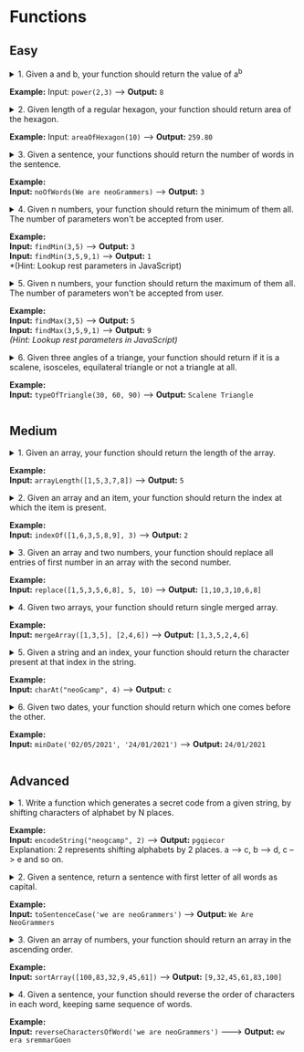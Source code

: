 # Functions

## Easy

<!-- Question 1 -->

 <details>

  <summary>
       1. Given a and b, your function should return the value of a<sup>b</sup>  
  
  **Example:**
  Input: `power(2,3)` ––> **Output:** `8` 
  </summary>

-  `index.js`

```javascript
const power = (num, pow) => {
    let number = 1;
    for(let i = 0; i < pow; i++){
        number *= num;
    }
    return number;
} 

power( 2 , 3);  // 8

```

</details> 
  
<!-- Question 2 -->

  <details>

<summary>
       2. Given length of a regular hexagon, your function should return area of the hexagon.
  
**Example:**
Input: `areaOfHexagon(10)` ––> **Output:** `259.80`
</summary>

-  `index.js`

```javascript
const areaOfRegularHexagon = (side) => {
    return (3 *  Math.sqrt(3) )/2 * side * side; 
}

areaOfRegularHexagon(10);   // 259.80

```

</details> 


<!-- Question 3 -->

<details>

<summary>
       3. Given a sentence, your functions should return the number of words in the sentence.
  
  **Example:**  
  **Input:** `noOfWords(We are neoGrammers)` ––> **Output:** `3`
</summary>

  -  `index.js`

  ```javascript
const noOfWords = (sentence) => {
    let wordsCount = 0;
    for(let i = 0; i< sentence.length; i++){
        if(sentence[i] ===  " "){
            wordsCount++;
        }
    }   
    return wordsCount + 1;
}   	  

noOfWords("We are neoGrammers");   // 3

  ```

</details> 

<!-- Question 4 -->

<details>

<summary>
       4. Given n numbers, your function should return the minimum of them all. The number of parameters won't be accepted from user.
  
**Example:**  
**Input:** `findMin(3,5)` ––> **Output:** `3`  
**Input:** `findMin(3,5,9,1)` ––> **Output:** `1`  
*(Hint: Lookup rest parameters in JavaScript)
</summary>

  -  `index.js`

  ```javascript

const minNum = (...nums) => {
	let min = nums[0];
  for (let i =1; i< nums.length; i++) {
    if(nums[i] < min){
		min = nums[i];
    }
  }
  return min;
} 
minNum(3,5,9,1)  // 1
  ```

</details> 

<!-- Question 5 -->

<details>

<summary>
      5. Given n numbers, your function should return the maximum of them all. The number of parameters won't be accepted from user.  
  
**Example:**  
**Input:** `findMax(3,5)` ––> **Output:** `5`  
**Input:** `findMax(3,5,9,1)` ––> **Output:** `9`  
*(Hint: Lookup rest parameters in JavaScript)*
</summary>


  -  `index.js`

  ```javascript
const maxNum = (...nums) => {
	let max = nums[0];
  for (let i =1; i< nums.length; i++) {
    if(nums[i] > max){
		max = nums[i]
    }
  }
  return max;
}
maxNum(3,5,9,1);   // 9 
  ```

</details> 

<!-- Question 6 -->

<details>

<summary>
       6. Given three angles of a triange, your function should return if it is a scalene, isosceles, equilateral triangle or not a triangle at all.
  
**Example:**  
**Input:** `typeOfTriangle(30, 60, 90)` ––> **Output:** `Scalene Triangle`
</summary>


  -  `index.js`

  ```javascript
const isTriangle = (a, b, c) => {
    if(a == 0 || b == 0 || c == 0) return false;
    if(a == undefined || b == undefined || c == undefined) return false;
     if (a + b >= c && a + c >= b && b + c >= a)
        return true;
    else
        return false;
}

const nameOfTriangle = (x, y, z) => {
    if(isTriangle(x, y, z)){
            
        if(x === y && y === z ){
            return "Equilateral Triangle";
        }else if(x == y || y == z || z == x){
            return "Isosceles Triangle";
        }else {
            return "Scalane Triangle";
        }
    }else {
        return "Not a Triangle";
    }
}

nameOfTriangle(30, 60, 90);  // Scalane Triangle
  ```

</details> 




## Medium

<!-- Question 1 -->

<details>

<summary>
       1. Given an array, your function should return the length of the array.  
  
**Example:**  
**Input:** `arrayLength([1,5,3,7,8])` ––> **Output:** `5`
</summary>

  - `index.html`

  ```html
        (add html code here if needed)

  ```

  -  `index.js`

  ```javascript
        (add javacript code here if needed)	  

  ```

</details> 

<!-- Question 2 -->

<details>

<summary>
       2. Given an array and an item, your function should return the index at which the item is present.  
  
**Example:**  
**Input:** `indexOf([1,6,3,5,8,9], 3)` ––> **Output:** `2`
</summary>

  - `index.html`

  ```html
        (add html code here if needed)

  ```

  -  `index.js`

  ```javascript
        (add javacript code here if needed)	  

  ```

</details> 


<!-- Question 3 -->

<details>

<summary>
       3. Given an array and two numbers, your function should replace all entries of first number in an array with the second number. 
  
**Example:**  
**Input:** `replace([1,5,3,5,6,8], 5, 10)` ––> **Output:** `[1,10,3,10,6,8]`
</summary>

  - `index.html`

  ```html
        (add html code here if needed)

  ```

  -  `index.js`

  ```javascript
        (add javacript code here if needed)	  

  ```

</details> 

<!-- Question 4 -->

<details>

<summary>
       4. Given two arrays, your function should return single merged array. 
  
**Example:**  
**Input:** `mergeArray([1,3,5], [2,4,6])` ––> **Output:** `[1,3,5,2,4,6]`
</summary>

  - `index.html`

  ```html
        (add html code here if needed)

  ```

  -  `index.js`

  ```javascript
        (add javacript code here if needed)	  

  ```

</details> 

<!-- Question 5 -->

<details>

<summary>
      5. Given a string and an index, your function should return the character present at that index in the string.  
  
**Example:**  
**Input:** `charAt("neoGcamp", 4)` ––> **Output:** `c`
</summary>

  - `index.html`

  ```html
        (add html code here if needed)

  ```

  -  `index.js`

  ```javascript
        (add javacript code here if needed)	  

  ```

</details> 

<!-- Question 6 -->

<details>

<summary>
       6. Given two dates, your function should return which one comes before the other. 
  
**Example:**  
**Input:** `minDate('02/05/2021', '24/01/2021')` ––> **Output:** `24/01/2021`
</summary>

  - `index.html`

  ```html
        (add html code here if needed)

  ```

  -  `index.js`

  ```javascript
        (add javacript code here if needed)	  

  ```

</details> 


## Advanced

<!-- Question 1 -->

<details>

<summary>
      1. Write a function which generates a secret code from a given string, by shifting characters of alphabet by N places.
  
**Example:**  
**Input:** `encodeString("neogcamp", 2)` ––> **Output:** `pgqiecor`  
Explanation: 2 represents shifting alphabets by 2 places. a –> c, b –> d, c –> e and so on.
</summary>

  - `index.html`

  ```html
        (add html code here if needed)

  ```

  -  `index.js`

  ```javascript
        (add javacript code here if needed)	  

  ```

</details> 

<!-- Question 2 -->

<details>

<summary>
       2. Given a sentence, return a sentence with first letter of all words as capital.  
  
**Example:**  
**Input:** `toSentenceCase('we are neoGrammers')` ––> **Output:** `We Are NeoGrammers`
</summary>

  - `index.html`

  ```html
        (add html code here if needed)

  ```

  -  `index.js`

  ```javascript
        (add javacript code here if needed)	  

  ```

</details> 


<!-- Question 3 -->

<details>

<summary>
       3. Given an array of numbers, your function should return an array in the ascending order.  
  
**Example:**  
**Input:** `sortArray([100,83,32,9,45,61])` ––> **Output:** `[9,32,45,61,83,100]`
</summary>

  - `index.html`

  ```html
        (add html code here if needed)

  ```

  -  `index.js`

  ```javascript
        (add javacript code here if needed)	  

  ```

</details> 

<!-- Question 4 -->

<details>

<summary>
       4. Given a sentence, your function should reverse the order of characters in each word, keeping same sequence of words.  
  
**Example:**  
**Input:** `reverseCharactersOfWord('we are neoGrammers')` –––> **Output:** `ew era sremmarGoen`
</summary>

  - `index.html`

  ```html
        (add html code here if needed)

  ```

  -  `index.js`

  ```javascript
        (add javacript code here if needed)	  

  ```

</details> 









